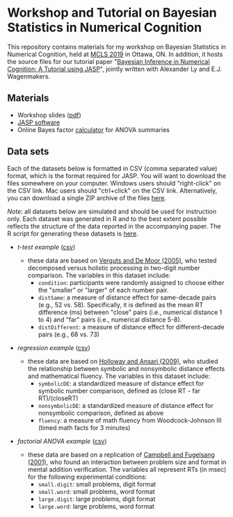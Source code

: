 # Workshop and Tutorial on Bayesian Statistics in Numerical Cognition

This repository contains materials for my workshop on Bayesian Statistics in Numerical Cognition, held at [MCLS 2019](https://www.the-mcls.org/) in Ottawa, ON. In addition, it hosts the source files for our tutorial paper "[Bayesian Inference in Numerical Cognition: A Tutorial using JASP](jncTutorial/manuscript.pdf)", jointly written with Alexander Ly and E.J. Wagenmakers.

## Materials
- Workshop slides ([pdf](workshop.pdf))
- [JASP software](http://jasp-stats.org)
- Online Bayes factor [calculator](https://tomfaulkenberry.shinyapps.io/anovaBFcalc/) for ANOVA summaries

## Data sets 
Each of the datasets below is formatted in CSV (comma separated value) format, which is the format required for JASP. You will want to download the files somewhere on your computer. Windows users should "right-click" on the CSV link. Mac users should "ctrl+click" on the CSV link. Alternatively, you can download a single ZIP archive of the files [here](https://raw.githubusercontent.com/tomfaulkenberry/bayesMCLS/master/datasets.zip).

*Note*: all datasets below are simulated and should be used for instruction only. Each dataset was generated in R and to the best extent possible reflects the structure of the data reported in the accompanying paper. The R script for generating these datasets is [here](datasets/genData.R).

- *t-test example* ([csv](https://raw.githubusercontent.com/tomfaulkenberry/bayesMCLS/master/datasets/ttest.csv))
  - these data are based on [Verguts and De Moor (2005)](https://dx.doi.org/10.1027/1618-3169.52.3.195), who tested decomposed versus holistic processing in two-digit number comparison. The variables in this dataset include:
    - `condition`: participants were randomly assigned to choose either the "smaller" or "larger" of each number pair.
	- `distSame`: a measure of distance effect for same-decade pairs (e.g., 52 vs. 58). Specifically, it is defined as the mean RT difference (ms) between "close" pairs (i.e., numerical distance 1 to 4) and "far" pairs (i.e., numerical distance 5-8).
	- `distDifferent`: a measure of distance effect for different-decade pairs (e.g., 68 vs. 73)
  
- *regression example* ([csv](https://raw.githubusercontent.com/tomfaulkenberry/bayesMCLS/master/datasets/regression.csv))
  - these data are based on [Holloway and Ansari (2009)](https://dx.doi.org/10.1016/j.jecp.2008.04.001), who studied the relationship between symbolic and nonsymbolic distance effects and mathematical fluency. The variables in this dataset include:
    - `symbolicDE`: a standardized measure of distance effect for symbolic number comparison, defined as (close RT - far RT)/(closeRT)
	- `nonsymbolicDE`: a standardized measure of distance effect for nonsymbolic comparison, defined as above
	- `fluency`: a measure of math fluency from Woodcock-Johnson III (timed math facts for 3 minutes)

- *factorial ANOVA example* ([csv](https://raw.githubusercontent.com/tomfaulkenberry/bayesMCLS/master/datasets/anova.csv))
  - these data are based on a replication of [Campbell and Fugelsang (2001)](https://dx.doi.org/10.1016/S0010-0277(01)00115-9), who found an interaction between problem size and format in mental addition verification. The variables all represent RTs (in msec) for the following experimental conditions:
    - `small.digit`: small problems, digit format
    - `small.word`: small problems, word format
    - `large.digit`: large problems, digit format
    - `large.word`: large problems, word format


